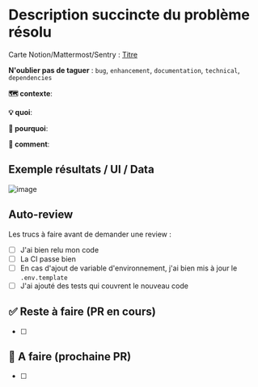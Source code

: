 # Description succincte du problème résolu

Carte Notion/Mattermost/Sentry : [Titre](__url__)

**N'oublier pas de taguer** : `bug`, `enhancement`, `documentation`, `technical`, `dependencies`

**🗺️ contexte**: <!-- Quelle épic / opportinuté est concernée ? -->

**💡 quoi**: <!-- description de ce qu'on est en train de changer -->

**🎯 pourquoi**: <!-- pourquoi on fait ce changement -->

**🤔 comment**: <!-- Descrire l'ensemble des tâches réalisées (bullet points) -->

## Exemple résultats / UI / Data

![image](__url__)

## Auto-review

Les trucs à faire avant de demander une review :

- [ ] J'ai bien relu mon code
- [ ] La CI passe bien
- [ ] En cas d'ajout de variable d'environnement, j'ai bien mis à jour le `.env.template`
- [ ] J'ai ajouté des tests qui couvrent le nouveau code

## ✅ Reste à faire (PR en cours)

- [ ] <!-- Ajouter les tâches qui restent à faire dans cette PR -->

## 📆 A faire (prochaine PR)

- [ ] <!-- Ajouter les tâches qui devront être faites dans une prochaine PR -->
